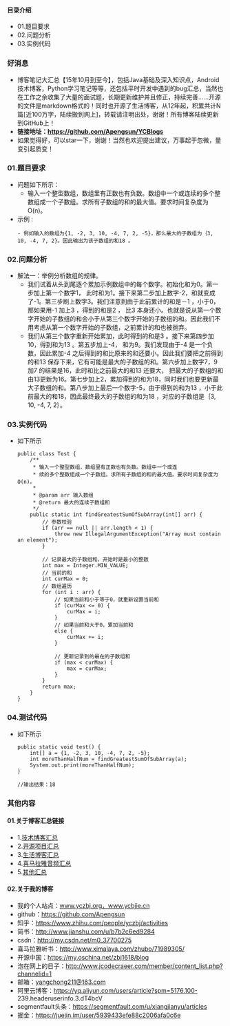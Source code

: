 #### 目录介绍
- 01.题目要求
- 02.问题分析
- 03.实例代码



### 好消息
- 博客笔记大汇总【15年10月到至今】，包括Java基础及深入知识点，Android技术博客，Python学习笔记等等，还包括平时开发中遇到的bug汇总，当然也在工作之余收集了大量的面试题，长期更新维护并且修正，持续完善……开源的文件是markdown格式的！同时也开源了生活博客，从12年起，积累共计N篇[近100万字，陆续搬到网上]，转载请注明出处，谢谢！所有博客陆续更新到GitHub上！
- **链接地址：https://github.com/Apengsun/YCBlogs**
- 如果觉得好，可以star一下，谢谢！当然也欢迎提出建议，万事起于忽微，量变引起质变！






### 01.题目要求
- 问题如下所示：
    - 输入一个整型数组，数组里有正数也有负数。数组中一个或连续的多个整数组成一个子数组。求所有子数组的和的最大值。要求时间复杂度为O(n)。
- 示例 :
    ```
    - 例如输入的数组为{1, -2, 3, 10, -4, 7, 2, -5}，那么最大的子数组为｛3, 10, -4, 7, 2}。因此输出为该子数组的和18 。
    ```




### 02.问题分析
- 解法一：举例分析数组的规律。
    - 我们试着从头到尾逐个累加示例数组中的每个数字。初始化和为0。第一步加上第一个数字1， 此时和为1。接下来第二步加上数字-2，和就变成了-1。第三步刷上数字3。我们注意到由于此前累计的和是－1 ，小于0，那如果用-1 加上3 ，得到的和是2 ， 比3 本身还小。也就是说从第一个数字开始的子数组的和会小于从第三个数字开始的子数组的和。因此我们不用考虑从第一个数字开始的子数组，之前累计的和也被抛弃。
    - 我们从第三个数字重新开始累加，此时得到的和是3 。接下来第四步加10，得到和为13 。第五步加上-4， 和为9。我们发现由于-4 是一个负数，因此累加-4 之后得到的和比原来的和还要小。因此我们要把之前得到的和13 保存下来，它有可能是最大的子数组的和。第六步加上数字7，9 加7 的结果是16，此时和比之前最大的和13 还要大， 把最大的子数组的和由13更新为16。第七步加上2，累加得到的和为18，同时我们也要更新最大子数组的和。第八步加上最后一个数字-5，由于得到的和为13 ，小于此前最大的和18，因此最终最大的子数组的和为18 ，对应的子数组是｛3, 10, -4, 7, 2｝。



### 03.实例代码
- 如下所示
    ```
    public class Test {
        /**
         * 输入一个整型数组，数组里有正数也有负数。数组中一个或连
         * 续的多个整数组成一个子数组。求所有子数组的和的最大值。要求时间复杂度为O(n)。
         *
         * @param arr 输入数组
         * @return 最大的连续子数组和
         */
        public static int findGreatestSumOfSubArray(int[] arr) {
            // 参数校验
            if (arr == null || arr.length < 1) {
                throw new IllegalArgumentException("Array must contain an element");
            }
    
            // 记录最大的子数组和，开始时是最小的整数
            int max = Integer.MIN_VALUE;
            // 当前的和
            int curMax = 0;
            // 数组遍历
            for (int i : arr) {
                // 如果当前和小于等于0，就重新设置当前和
                if (curMax <= 0) {
                    curMax = i;
                }
                // 如果当前和大于0，累加当前和
                else {
                    curMax += i;
                }
    
                // 更新记录到的最在的子数组和
                if (max < curMax) {
                    max = curMax;
                }
            }
            return max;
        }
    }
    ```



### 04.测试代码
- 如下所示
    ```
    public static void test() {
    	int[] a = {1, -2, 3, 10, -4, 7, 2, -5};
    	int moreThanHalfNum = findGreatestSumOfSubArray(a);
    	System.out.print(moreThanHalfNum);
    }
    
    //输出结果：18
    ```




### 其他内容
#### 01.关于博客汇总链接
- 1.[技术博客汇总](https://www.jianshu.com/p/614cb839182c)
- 2.[开源项目汇总](https://blog.csdn.net/m0_37700275/article/details/80863574)
- 3.[生活博客汇总](https://blog.csdn.net/m0_37700275/article/details/79832978)
- 4.[喜马拉雅音频汇总](https://www.jianshu.com/p/f665de16d1eb)
- 5.[其他汇总](https://www.jianshu.com/p/53017c3fc75d)



#### 02.关于我的博客
- 我的个人站点：www.yczbj.org，www.ycbjie.cn
- github：https://github.com/Apengsun
- 知乎：https://www.zhihu.com/people/yczbj/activities
- 简书：http://www.jianshu.com/u/b7b2c6ed9284
- csdn：http://my.csdn.net/m0_37700275
- 喜马拉雅听书：http://www.ximalaya.com/zhubo/71989305/
- 开源中国：https://my.oschina.net/zbj1618/blog
- 泡在网上的日子：http://www.jcodecraeer.com/member/content_list.php?channelid=1
- 邮箱：yangchong211@163.com
- 阿里云博客：https://yq.aliyun.com/users/article?spm=5176.100- 239.headeruserinfo.3.dT4bcV
- segmentfault头条：https://segmentfault.com/u/xiangjianyu/articles
- 掘金：https://juejin.im/user/5939433efe88c2006afa0c6e










